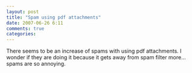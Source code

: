 ```yaml
---
layout: post
title: "Spam using pdf attachments"
date: 2007-06-26 6:11
comments: true
categories: 
---
```


<p>There seems to be an increase of spams with using pdf attachments. I wonder if they are doing it because it gets away from spam filter more... spams are so annoying.</p>
